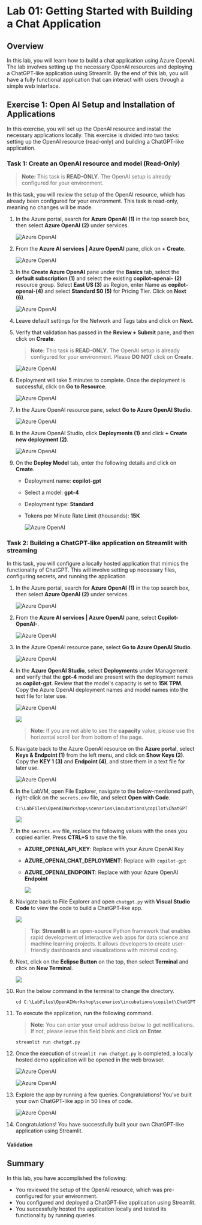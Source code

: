# Lab 01: Getting Started with Building a Chat Application

## Overview

In this lab, you will learn how to build a chat application using Azure OpenAI. The lab involves setting up the necessary OpenAI resources and deploying a ChatGPT-like application using Streamlit. By the end of this lab, you will have a fully functional application that can interact with users through a simple web interface.

## Exercise 1: Open AI Setup and Installation of Applications

In this exercise, you will set up the OpenAI resource and install the necessary applications locally. This exercise is divided into two tasks: setting up the OpenAI resource (read-only) and building a ChatGPT-like application.

### Task 1: Create an OpenAI resource and model **(Read-Only)**

 > **Note:** This task is **READ-ONLY**. The OpenAI setup is already configured for your environment.

In this task, you will review the setup of the OpenAI resource, which has already been configured for your environment. This task is read-only, meaning no changes will be made.

1. In the Azure portal, search for **Azure OpenAI** **(1)** in the top search box, then select **Azure OpenAI** **(2)** under services.

   ![](../media/L1-T1-S1.png "Azure OpenAI")
   
1. From the **Azure AI services | Azure OpenAI** pane, click on **+ Create**.

   ![](../media/L1-T1-S2.png "Azure OpenAI")
   
1. In the **Create Azure OpenAI** pane under the **Basics** tab, select the **default subscription (1)** and select the existing **copilot-openai-<inject key="Deployment ID" enableCopy="false"/> (2)** resource group. Select **East US (3)** as Region, enter Name as **copilot-openai-<inject key="Deployment ID" enableCopy="false"/>(4)** and select **Standard S0 (5)** for Pricing Tier. Click on **Next (6)**.

   ![](../media/L1-T1-S3.png "Azure OpenAI")
   
1. Leave default settings for the Network and Tags tabs and click on **Next**.

1. Verify that validation has passed in the **Review + Submit** pane, and then click on **Create**.

     > **Note:** This task is **READ-ONLY**. The OpenAI setup is already configured for your environment. Please **DO NOT** click on **Create**. 

   ![](../media/L1-T1-S5.png "Azure OpenAI")
   
1. Deployment will take 5 minutes to complete. Once the deployment is successful, click on **Go to Resource**.

   ![](../media/L1-T1-S6.png "Azure OpenAI")
   
1. In the Azure OpenAI resource pane, select **Go to Azure OpenAI Studio**.

   ![](../media/L1-T1-S7.png "Azure OpenAI")
   
1. In the Azure OpenAI Studio, click **Deployments (1)** and click **+ Create new deployment (2)**.

   ![](../media/L1-T1-S8.png "Azure OpenAI")
   
1. On the **Deploy Model** tab, enter the following details and click on **Create**.

   - Deployment name: **copilot-gpt**
   - Select a model: **gpt-4**
   - Deployment type: **Standard**
   - Tokens per Minute Rate Limit (thousands): **15K**

     ![](../media/27-08-2024(1).png "Azure OpenAI")
   
### Task 2: Building a ChatGPT-like application on Streamlit with streaming

In this task, you will configure a locally hosted application that mimics the functionality of ChatGPT. This will involve setting up necessary files, configuring secrets, and running the application. 

1. In the Azure portal, search for **Azure OpenAI** **(1)** in the top search box, then select **Azure OpenAI** **(2)** under services.

   ![](../media/L1-T2-S1.png "Azure OpenAI")

1. From the **Azure AI services | Azure OpenAI** pane, select **Copilot-OpenAI-<inject key="Deployment ID" enableCopy="false"/>**.

   ![](../media/L1-T2-S2.png "Azure OpenAI")

1. In the Azure OpenAI resource pane, select **Go to Azure OpenAI Studio**.

   ![](../media/L1-T2-S3.png "Azure OpenAI")
      
1. In the **Azure OpenAI Studio**, select **Deployments** under Management and verify that the **gpt-4** model are present with the deployment names as **copilot-gpt**. Review that the model's capacity is set to **15K TPM**. Copy the Azure OpenAI deployment names and model names into the text file for later use.
   
   ![](../media/eyhackday2img2.png "Azure OpenAI")

   ![](../media/eyhackday2img3.png)

   >**Note:** If you are not able to see the **capacity** value, please use the horizontal scroll bar from bottom of the page.

1. Navigate back to the Azure OpenAI resource on the **Azure portal**, select **Keys & Endpoint (1)** from the left menu, and click on **Show Keys (2)**. Copy the **KEY 1 (3)** and **Endpoint (4)**, and store them in a text file for later use.

   ![](../media/L1-T2-S5.png "Azure OpenAI")
   
1. In the LabVM, open File Explorer, navigate to the below-mentioned path, right-click on the `secrets.env` file, and select **Open with Code**.

   ```
   C:\LabFiles\OpenAIWorkshop\scenarios\incubations\copilot\ChatGPT
   ```

    ![](../media/img67.png)

1. In the `secrets.env` file, replace the following values with the ones you copied earlier. Press **CTRL+S** to save the file.

    - **AZURE_OPENAI_API_KEY**: Replace with your Azure OpenAI Key
    - **AZURE_OPENAI_CHAT_DEPLOYMENT**: Replace with `copilot-gpt`
    - **AZURE_OPENAI_ENDPOINT**: Replace with your Azure OpenAI **Endpoint**

      ![](../media/img68.png)

1. Navigate back to File Explorer and open `chatgpt.py` with **Visual Studio Code** to view the code to build a ChatGPT-like app.

    ![](../media/img70.png) 

    >**Tip:** **Streamlit** is an open-source Python framework that enables rapid development of interactive web apps for data science and machine learning projects. It allows developers to create user-friendly dashboards and visualizations with minimal coding.
 
1. Next, click on the **Eclipse Button** on the top, then select **Terminal** and click on **New Terminal**.

    ![](../media/img69.png) 

1. Run the below command in the terminal to change the directory.

   ```
   cd C:\LabFiles\OpenAIWorkshop\scenarios\incubations\copilot\ChatGPT
   ```
   
1. To execute the application, run the following command.

   > **Note**: You can enter your email address below to get notifications. If not, please leave this field blank and click on **Enter**.

   ```
   streamlit run chatgpt.py
   ```
   
1. Once the execution of `streamlit run chatgpt.py` is completed, a locally hosted demo application will be opened in the web browser.

   ![](../media/img71.png "Azure OpenAI")
   
   ![](../media/img72.png "Azure OpenAI")

1. Explore the app by running a few queries. Congratulations! You've built your own ChatGPT-like app in 50 lines of code.

   ![](../media/img73.png "Azure OpenAI")

1. Congratulations! You have successfully built your own ChatGPT-like application using Streamlit.

#### Validation

<validation step="21770280-2848-4d6f-ad32-f3bda8d83cc9" />

## Summary

In this lab, you have accomplished the following:

- You reviewed the setup of the OpenAI resource, which was pre-configured for your environment.
- You configured and deployed a ChatGPT-like application using Streamlit.
- You successfully hosted the application locally and tested its functionality by running queries.
